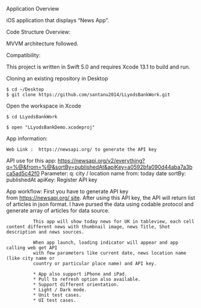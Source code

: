 Application Overview

iOS application that displays “News App”.

Code Structure Overview:

 MVVM architecture followed.


Compatibility:

This project is written in Swift 5.0 and requires Xcode 13.1 to build and run.

Cloning an existing repository in  Desktop

    $ cd ~/Desktop
    $ git clone https://github.com/santanu2014/LLyodsBankWork.git

Open the workspace in Xcode

    $ cd LLyodsBankWork

    $ open "LLyodsBankDemo.xcodeproj"

App information:

    Web Link :  https://newsapi.org/ to generate the API key
    
API use for this app: 
    https://newsapi.org/v2/everything?q=%@&from=%@&sortBy=publishedAt&apiKey=a0592bfa090d44aba7a3bca5ad5c42f0
    Parameter: q: city / location name
               from: today date
               sortBy: publishedAt
               apiKey: Register API key
            
App workflow: 
             First you have to generate API key from https://newsapi.org/ site. After using this API key, the API will return list of articles in json format. I have pursed the data using codable protocol and generate array of articles for data source.
              
              This app will show today news for UK in tableview, each cell content different news with thumbnail image, news Title, Shot description and news sources.
              
              When app launch, loading indicator will appear and app calling web get API
              with few parameters like current date, news location name (like city name or
              country or particular place name) and API key. 
          
              * App also support iPhone and iPad.
              * Pull to refresh option also available.
              * Support different orientation.
              * Light / Dark mode.
              * Unit test cases.
              * UI test cases.



